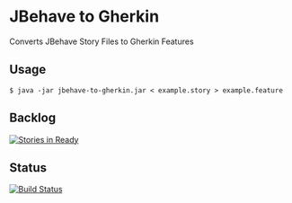 JBehave to Gherkin
==================

Converts JBehave Story Files to Gherkin Features

Usage
-----

```shell
$ java -jar jbehave-to-gherkin.jar < example.story > example.feature
```

Backlog
-------

[![Stories in Ready](https://badge.waffle.io/adaptive-logic/jbehave-to-gherkin.png?label=ready)](https://waffle.io/adaptive-logic/jbehave-to-gherkin)

Status
------

[![Build Status](https://travis-ci.org/adaptive-logic/jbehave-to-gherkin.png?branch=master)](https://travis-ci.org/adaptive-logic/jbehave-to-gherkin)
